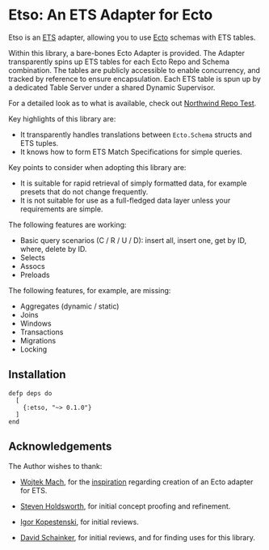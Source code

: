 # Etso: An ETS Adapter for Ecto

Etso is an [ETS](http://erlang.org/doc/man/ets.html) adapter, allowing you to use [Ecto](https://hexdocs.pm/ecto/Ecto.html) schemas with ETS tables.

Within this library, a bare-bones Ecto Adapter is provided. The Adapter transparently spins up ETS tables for each Ecto Repo and Schema combination. The tables are publicly accessible to enable concurrency, and tracked by reference to ensure encapsulation. Each ETS table is spun up by a dedicated Table Server under a shared Dynamic Supervisor.

For a detailed look as to what is available, check out [Northwind Repo Test](./test/northwind/repo_test.exs).

Key highlights of this library are:

- It transparently handles translations between `Ecto.Schema` structs and ETS tuples.
- It knows how to form ETS Match Specifications for simple queries.

Key points to consider when adopting this library are:

- It is suitable for rapid retrieval of simply formatted data, for example presets that do not change frequently.
- It is not suitable for use as a full-fledged data layer unless your requirements are simple.

The following features are working:

- Basic query scenarios (C / R / U / D): insert all, insert one, get by ID, where, delete by ID.
- Selects
- Assocs
- Preloads

The following features, for example, are missing:

- Aggregates (dynamic / static)
- Joins
- Windows
- Transactions
- Migrations
- Locking

## Installation

    defp deps do
      [
        {:etso, "~> 0.1.0"}
      ]
    end

## Acknowledgements

The Author wishes to thank:

- [Wojtek Mach](https://github.com/wojtekmach), for the [inspiration](https://github.com/wojtekmach/ets_ecto) regarding creation of an Ecto adapter for ETS.

- [Steven Holdsworth](https://github.com/holsee), for initial concept proofing and refinement.

- [Igor Kopestenski](https://github.com/laymer), for initial reviews.

- [David Schainker](https://github.com/schainks), for initial reviews, and for finding uses for this library.
